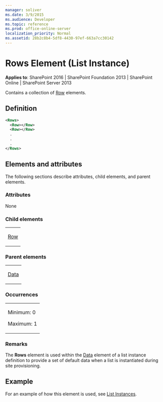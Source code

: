 ```yaml
---
manager: soliver
ms.date: 3/9/2015
ms.audience: Developer
ms.topic: reference
ms.prod: office-online-server
localization_priority: Normal
ms.assetid: 28b2c8b4-5df8-4430-97ef-663a7cc30142
---
```


# Rows Element (List Instance)

**Applies to**: SharePoint 2016 | SharePoint Foundation 2013 | SharePoint Online | SharePoint Server 2013

Contains a collection of [Row](row-element-site.md) elements.

## Definition

```XML
<Rows>
  <Row></Row>
  <Row></Row>
  .
  .
  .
</Rows>
```

## Elements and attributes

The following sections describe attributes, child elements, and parent elements.

### Attributes

None

### Child elements

<table>
<colgroup>
<col width="100%" />
</colgroup>
<tbody>
<tr class="odd">
<td align="left"><p><a href="row-element-list-instance.md">Row</a></p></td>
</tr>
</tbody>
</table>

### Parent elements

<table>
<colgroup>
<col width="100%" />
</colgroup>
<tbody>
<tr class="odd">
<td align="left"><p><a href="data-element-list-instance.md">Data</a></p></td>
</tr>
</tbody>
</table>

### Occurrences

<table>
<colgroup>
<col width="100%" />
</colgroup>
<tbody>
<tr class="odd">
<td align="left"><p>Minimum: 0</p>
<p>Maximum: 1</p></td>
</tr>
</tbody>
</table>

### Remarks

The **Rows** element is used within the [Data](data-element-site.md) element of a list instance definition to provide a set of default data when a list is instantiated during site provisioning.

## Example

For an example of how this element is used, see [List Instances](list-instances.md).

<br/>








